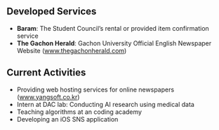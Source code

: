 ## Developed Services
- **Baram**: The Student Council’s rental or provided item confirmation service
- **The Gachon Herald**: Gachon University Official English Newspaper Website (www.thegachonherald.com)

## Current Activities
- Providing web hosting services for online newspapers (www.yangsoft.co.kr)
- Intern at DAC lab: Conducting AI research using medical data
- Teaching algorithms at an coding academy
- Developing an iOS SNS application

